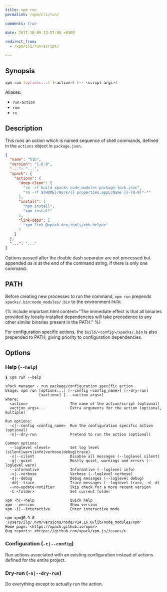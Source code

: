 ```yaml
---
title: xpm run
permalink: /xpm/cli/run/

comments: true

date: 2017-10-09 12:57:00 +0300

redirect_from:
  - /xpm/cli/run-script/

---
```


## Synopsis

```sh
xpm run [options...] [<action>] [-- <script args>]
```

Aliases:

- `run-action`
- `rum`
- `ru`

## Description

This runs an _action_ which is named sequence of shell commands,
defined in the `actions` object
in `package.json`.

```json
{
  "name": "h1b",
  "version": "1.0.0",
  "...": "...",
  "xpack": {
    "actions": {
      "deep-clean": [
        "rm -rf build xpacks node_modules package-lock.json",
        "rm -rf ${HOME}/Work/{{ properties.appLcName }}-[0-9]*-*"
      ],
      "install": [
        "npm install",
        "xpm install"
      ],
      "link-deps": [
        "xpm link @xpack-dev-tools/xbb-helper"
      ]
    }
  },
  "...": "..."
}
```

Options passed after the double dash separator are not processed
but appended _as is_ at the end of the command string, if
there is only one command.

## PATH

Before creating new processes to run the command, `xpm run` prepends
`xpacks/.bin:node_modules/.bin` to the environment `PATH`.

{% include important.html content="The immediate effect is that all
binaries provided by locally-installed
dependencies will take precedence to any other similar binaries
present in the PATH." %}

For configuration specific actions, the `build/<config>/xpacks/.bin`
is also prepended to PATH, giving priority to configuration
dependencies.

## Options

### Help (`--help`)

```console
$ xpm run --help

xPack manager - run package/configuration specific action
Usage: xpm run [options...] [--config <config_name>] [--dry-run]
               [<action>] [-- <action_args>]
where:
  <action>                   The name of the action/script (optional)
  <action_args>...           Extra arguments for the action (optional, multiple)

Run options:
  -c|--config <config_name>  Run the configuration specific action (optional)
  -n|--dry-run               Pretend to run the action (optional)

Common options:
  --loglevel <level>         Set log level (silent|warn|info|verbose|debug|trace)
  -s|--silent                Disable all messages (--loglevel silent)
  -q|--quiet                 Mostly quiet, warnings and errors (--loglevel warn)
  --informative              Informative (--loglevel info)
  -v|--verbose               Verbose (--loglevel verbose)
  -d|--debug                 Debug messages (--loglevel debug)
  -dd|--trace                Trace messages (--loglevel trace, -d -d)
  --no-update-notifier       Skip check for a more recent version
  -C <folder>                Set current folder

xpm -h|--help                Quick help
xpm --version                Show version
xpm -i|--interactive         Enter interactive mode

npm xpm@0.9.0 '/Users/ilg/.nvm/versions/node/v14.16.0/lib/node_modules/xpm'
Home page: <https://xpack.github.io/xpm/>
Bug reports: <https://github.com/xpack/xpm-js/issues/>
```

### Configuration (`-c|--config`)

Run actions associated with an existing configuration instead of actions
defined for the entire project.

### Dry-run (`-n|--dry-run`)

Do everything except to actually run the action.
